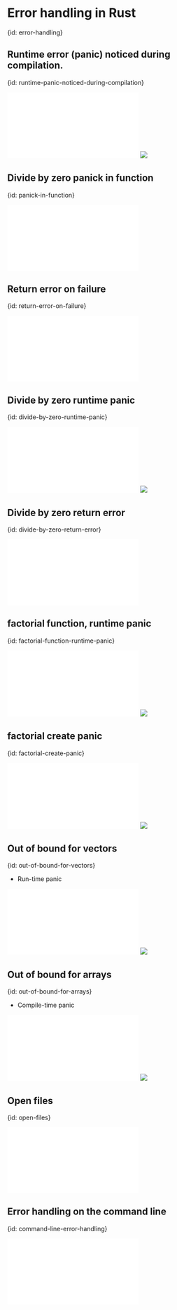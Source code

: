 # Error handling in Rust
{id: error-handling}


## Runtime error (panic) noticed during compilation.
{id: runtime-panic-noticed-during-compilation}

![](examples/errors/div_by_zero_hard_coded.rs)
![](examples/errors/div_by_zero_hard_coded.out)

## Divide by zero panick in function
{id: panick-in-function}

![](examples/errors/divide_by_zero_panick.rs)

## Return error on failure
{id: return-error-on-failure}

![](examples/errors/divide_by_zero_return_error.rs)


## Divide by zero runtime panic
{id: divide-by-zero-runtime-panic}

![](examples/errors/div_by_zero.rs)
![](examples/errors/div_by_zero.out)

## Divide by zero return error
{id: divide-by-zero-return-error}

![](examples/errors/div_by_zero_catch_error.rs)

## factorial function, runtime panic
{id: factorial-function-runtime-panic}

![](examples/errors/factorial.rs)
![](examples/errors/factorial.out)

## factorial create panic
{id: factorial-create-panic}

![](examples/errors/factorial_create_panic.rs)
![](examples/errors/factorial_create_panic.out)

## Out of bound for vectors
{id: out-of-bound-for-vectors}

* Run-time panic

![](examples/errors/out_of_bounds_vector.rs)
![](examples/errors/out_of_bounds_vector.out)

## Out of bound for arrays
{id: out-of-bound-for-arrays}

* Compile-time panic

![](examples/errors/out_of_bounds_array.rs)
![](examples/errors/out_of_bounds_array.out)

## Open files
{id: open-files}

![](examples/errors/file_open.rs)

## Error handling on the command line
{id: command-line-error-handling}

![](examples/argv-error-handling/src/main.rs)

